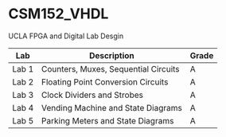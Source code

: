 # CSM152_VHDL
UCLA FPGA and Digital Lab Desgin

| Lab        | Description | Grade |
|------------|-------------|-------|
| Lab 1      | Counters, Muxes, Sequential Circuits | A     |
| Lab 2      | Floating Point Conversion Circuits   | A     |
| Lab 3      | Clock Dividers and Strobes           | A     |
| Lab 4      | Vending Machine and State Diagrams   | A     |
| Lab 5      | Parking Meters and State Diagrams    | A     |
